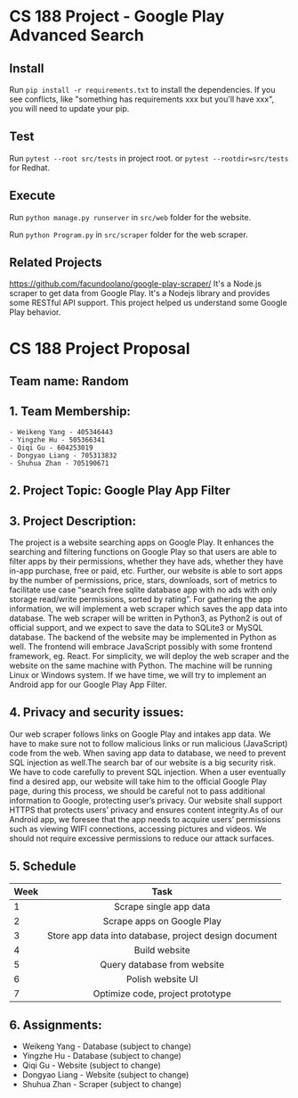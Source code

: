 # CS 188 Project - Google Play Advanced Search
## Install
Run `pip install -r requirements.txt` to install the dependencies. If you see conflicts, like "something has requirements xxx but you'll have xxx", you will need to update your pip.

## Test
Run `pytest --root src/tests` in project root.
or `pytest --rootdir=src/tests` for Redhat.

## Execute

Run `python manage.py runserver` in `src/web` folder for the website.

Run `python Program.py` in `src/scraper` folder for the web scraper.

## Related Projects
https://github.com/facundoolano/google-play-scraper/ It's a Node.js scraper to get data from Google Play. It's a Nodejs library and provides some RESTful API support. This project helped us understand some Google Play behavior.


# CS 188 Project Proposal

## Team name: Random

## 1. Team Membership:
    - Weikeng Yang - 405346443
    - Yingzhe Hu - 505366341
    - Qiqi Gu - 604253019
    - Dongyao Liang - 705313832
    - Shuhua Zhan - 705190671

## 2. Project Topic: Google Play App Filter

## 3. Project Description:
The project is a website searching apps on Google Play. It enhances the searching and filtering functions on Google Play so that users are able to filter apps by their permissions, whether they have ads, whether they have in-app purchase, free or paid, etc. Further, our website is able to sort apps by the number of permissions, price, stars, downloads, sort of metrics to facilitate use case “search free sqlite database app with no ads with only storage read/write permissions, sorted by rating”.
For gathering the app information, we will implement a web scraper which saves the app data into database. The web scraper will be written in Python3, as Python2 is out of official support, and we expect to save the data to SQLite3 or MySQL database. The backend of the website may be implemented in Python as well. The frontend will embrace JavaScript possibly with some frontend framework, eg. React. For simplicity, we will deploy the web scraper and the website on the same machine with Python. The machine will be running Linux or Windows system.
If we have time, we will try to implement an Android app for our Google Play App Filter. 

## 4. Privacy and security issues:

Our web scraper follows links on Google Play and intakes app data. We have to make sure not to follow malicious links or run malicious (JavaScript) code from the web. When saving app data to database, we need to prevent SQL injection as well.The search bar of our website is a big security risk. We have to code carefully to prevent SQL injection. When a user eventually find a desired app, our website will take him to the official Google Play page, during this process, we should be careful not to pass additional information to Google, protecting user’s privacy. Our website shall support HTTPS that protects users’ privacy and ensures content integrity.As of our Android app, we foresee that the app needs to acquire users’ permissions such as viewing WIFI connections, accessing pictures and videos. We should not require excessive permissions to reduce our attack surfaces. 
    
## 5. Schedule 

| Week     | Task           | 
| -------|:----------------------------:| 
| 1     | Scrape single app data | 
| 2     |Scrape apps on Google Play  |  
| 3     | Store app data into database, project design document  |    
|4      |Build website                            |
|5      |Query database from website|
|6      |Polish website UI          |
|7      |Optimize code, project prototype|

## 6. Assignments:
 - Weikeng Yang -
Database (subject to change)
 - Yingzhe Hu - 
Database (subject to change)
 - Qiqi Gu - 
Website (subject to change)
 - Dongyao Liang - 
Website (subject to change)
 - Shuhua Zhan -
Scraper (subject to change)


